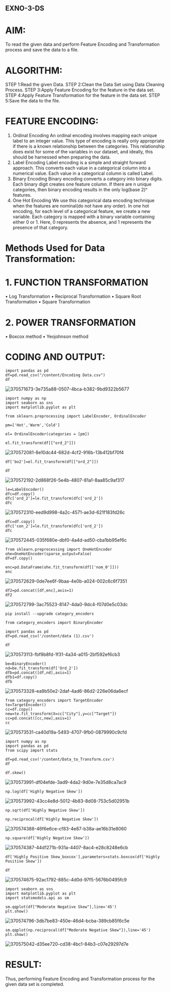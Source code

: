 ## EXNO-3-DS

# AIM:
To read the given data and perform Feature Encoding and Transformation process and save the data to a file.

# ALGORITHM:
STEP 1:Read the given Data.
STEP 2:Clean the Data Set using Data Cleaning Process.
STEP 3:Apply Feature Encoding for the feature in the data set.
STEP 4:Apply Feature Transformation for the feature in the data set.
STEP 5:Save the data to the file.

# FEATURE ENCODING:
1. Ordinal Encoding
An ordinal encoding involves mapping each unique label to an integer value. This type of encoding is really only appropriate if there is a known relationship between the categories. This relationship does exist for some of the variables in our dataset, and ideally, this should be harnessed when preparing the data.
2. Label Encoding
Label encoding is a simple and straight forward approach. This converts each value in a categorical column into a numerical value. Each value in a categorical column is called Label.
3. Binary Encoding
Binary encoding converts a category into binary digits. Each binary digit creates one feature column. If there are n unique categories, then binary encoding results in the only log(base 2)ⁿ features.
4. One Hot Encoding
We use this categorical data encoding technique when the features are nominal(do not have any order). In one hot encoding, for each level of a categorical feature, we create a new variable. Each category is mapped with a binary variable containing either 0 or 1. Here, 0 represents the absence, and 1 represents the presence of that category.

# Methods Used for Data Transformation:
  # 1. FUNCTION TRANSFORMATION
• Log Transformation
• Reciprocal Transformation
• Square Root Transformation
• Square Transformation
  # 2. POWER TRANSFORMATION
• Boxcox method
• Yeojohnson method

# CODING AND OUTPUT:
```
import pandas as pd
df=pd.read_csv("/content/Encoding Data.csv")
df
```
![370571673-3e735a88-0507-4bca-b382-9bd9322b5677](https://github.com/user-attachments/assets/ae45c339-e959-4e5a-8ef6-20a13228aa30)
```
import numpy as np
import seaborn as sns
import matplotlib.pyplot as plt
```
```
from sklearn.preprocessing import LabelEncoder, OrdinalEncoder
```
```
pm=['Hot','Warm','Cold']
```
```
el= OrdinalEncoder(categories = [pm])
```
```
el.fit_transform(df[["ord_2"]])
```
![370572081-8e10dc44-682d-4cf2-916b-13b412bf70f4](https://github.com/user-attachments/assets/3b3b43be-773e-4248-8ea2-50ca88fae3ef)
```
df['bo2']=el.fit_transform(df[["ord_2"]])

df
```
![370572192-2d868f26-5e4b-4807-81a1-8aa85c9af317](https://github.com/user-attachments/assets/8b92ec18-365a-4e48-a605-c43f1faf59fa)
```
le=LabelEncoder()
dfc=df.copy()
dfc['ord_2']=le.fit_transform(dfc['ord_2'])
dfc
```
![370572310-eed9d998-4a2c-4571-ae3d-621f183fd26c](https://github.com/user-attachments/assets/a0ec2dd6-7253-4bb6-879d-16caf2b4d87e)
```
dfc=df.copy()
dfc['con_2']=le.fit_transform(dfc['ord_2'])
dfc
```
![370572445-035f680e-dbf0-4a4d-ad50-cba1bb95ef6c](https://github.com/user-attachments/assets/615fdb6c-4a8f-4fc6-a415-e4ed90eb1c4c)
```
from sklearn.preprocessing import OneHotEncoder
ohe=OneHotEncoder(sparse_output=False)
df=df.copy()
```
```
enc=pd.DataFrame(ohe.fit_transform(df[['nom_0']]))
enc
```
![370572629-0de7ee6f-9baa-4e0b-a024-002c6c6f7351](https://github.com/user-attachments/assets/eb2691b2-f627-45cb-9c76-f88eb73512dd)
```
df2=pd.concat([df,enc],axis=1)
df2
```
![370572799-3ac75523-8147-4da0-9dc4-f07d0e5c03dc](https://github.com/user-attachments/assets/389074f8-04aa-4ba6-95ac-adc4b67abbe9)
```
pip install --upgrade category_encoders
```
```
from category_encoders import BinaryEncoder
```
```
import pandas as pd
df=pd.read_csv('/content/data (1).csv')

df
```
![370573113-fbf9b8fd-1f31-4a34-a015-2bf592ef6cb3](https://github.com/user-attachments/assets/7f74ca39-1d17-4fba-bef6-cf99c583d0f6)
```
be=BinaryEncoder()
nd=be.fit_transform(df['Ord_2'])
dfb=pd.concat([df,nd],axis=1)
dfb1=df.copy()
dfb
```
![370573328-ea9b50e2-2daf-4ad6-86d2-226e06da6ecf](https://github.com/user-attachments/assets/e1335420-a1fd-464c-8c11-bc45347bfcb2)
```
from category_encoders import TargetEncoder
te=TargetEncoder()
cc=df.copy()
new=te.fit_transform(X=cc["City"],y=cc["Target"])
cc=pd.concat([cc,new],axis=1)
cc
```
![370573531-ca40d19a-5493-4707-9fb0-0879990c9cfd](https://github.com/user-attachments/assets/a4354783-6278-4607-b44f-d2eb423b04bf)
```
import numpy as np
import pandas as pd
from scipy import stats
```
```
df=pd.read_csv('/content/Data_to_Transform.csv')
df
```
```
df.skew()
```
![370573991-df04efde-3ad9-4da2-9d0e-7e35d8ca7ac9](https://github.com/user-attachments/assets/771c7dfc-de95-4707-973a-126fea0e7642)
```
np.log(df['Highly Negative Skew'])
```
![370573992-43cc4e8d-5012-4b83-8d08-753c5d02951b](https://github.com/user-attachments/assets/a0b9c827-1205-4580-b6a6-543eebfb74fc)
```
np.sqrt(df['Highly Negative Skew'])
```
```
np.reciprocal(df['Highly Negative Skew'])
```
![370574388-46f6e6ce-cf83-4e87-b38a-ae16b31e8060](https://github.com/user-attachments/assets/ffe20e0a-7628-48f8-93f4-4d8abd4d6d83)
```
np.square(df['Highly Negative Skew'])
```
![370574387-44d1271b-931a-4407-8ac4-e28c8248e6cb](https://github.com/user-attachments/assets/ccb59214-b3f8-484b-aed4-408381efd152)
```
df['Highly Positive Skew_boxcox'],parameters=stats.boxcox(df['Highly Positive Skew'])

df
```
![370574675-92ac1792-885c-4d0d-97f5-5676b0495fc9](https://github.com/user-attachments/assets/839f7a5c-72a7-41b3-9288-126989c7a84a)
```
import seaborn as sns
import matplotlib.pyplot as plt
import statsmodels.api as sm
```
```
sm.qqplot(df["Moderate Negative Skew"],line='45')
plt.show()
```
![370574796-3db7be83-450e-46d4-bcba-389cb85f6c5e](https://github.com/user-attachments/assets/08affaaf-0514-43a1-952b-3ebaaa67b311)
```
sm.qqplot(np.reciprocal(df["Moderate Negative Skew"]),line='45')
plt.show()
```
![370575042-d35ee720-cd38-4bc1-84b3-c07e29297d7e](https://github.com/user-attachments/assets/14b20984-c332-4950-bbbd-845b0a9a5cbb)

# RESULT:
 Thus, performing Feature Encoding and Transformation process for the given data set is completed.

       
